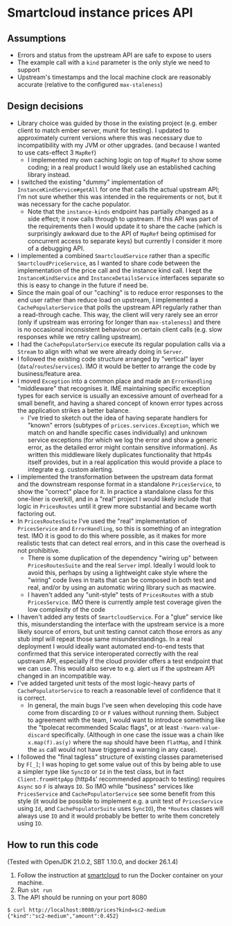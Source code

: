 # Smartcloud instance prices API

## Assumptions

- Errors and status from the upstream API are safe to expose to users
- The example call with a `kind` parameter is the only style we need to support
- Upstream's timestamps and the local machine clock are reasonably accurate (relative to the configured `max-staleness`)

## Design decisions

- Library choice was guided by those in the existing project (e.g. ember client to match ember server, munit for
  testing).
  I updated to approximately current versions where this was necessary due to incompatibility with my JVM or other
  upgrades.
  (and because I wanted to use cats-effect 3 `MapRef`)
    - I implemented my own caching logic on top of `MapRef` to show some coding; in a real product I would likely use
      an established caching library instead.
- I switched the existing "dummy" implementation of `InstanceKindService#getAll` for one that calls the actual upstream
  API; I'm not sure whether this was intended in the requirements or not, but it was necessary for the cache populator.
    - Note that the `instance-kinds` endpoint has partially changed as a side effect; it now calls through to upstream.
      If this API was part of the requirements then I would update it to share the cache (which is surprisingly awkward
      due to the API of `MapRef` being optimised for concurrent access to separate keys) but currently I consider it
      more of a debugging API.
- I implemented a combined `SmartcloudService` rather than a specific `SmartcloudPriceService`, as I wanted to share
  code between the implementation of the price call and the instance kind call. I kept the `InstanceKindService` and
  `InstanceDetailsService` interfaces separate so this is easy to change in the future if need be.
- Since the main goal of our "caching" is to reduce error responses to the end user rather than reduce load on upstream,
  I implemented a `CachePopulatorService` that polls the upstream API regularly rather than a read-through cache. This
  way,
  the client will very rarely see an error (only if upstream was erroring for longer than `max-staleness`) and there is
  no occasional inconsistent behaviour on certain client calls (e.g. slow responses while we retry calling upstream).
- I had the `CachePopulatorService` execute its regular population calls via a `Stream` to align with what we were
  already doing in `Server`.
- I followed the existing code structure arranged by "vertical" layer (`data`/`routes`/`services`). IMO it would be
  better to arrange the code by business/feature area.
- I moved `Exception` into a common place and made an `ErrorHandling` "middleware" that recognises it. IME maintaining
  specific exception types for each service is usually an excessive amount of overhead for a small benefit, and having a
  shared concept of known error types across the application strikes a better balance.
    - I've tried to sketch out the idea of having separate handlers for "known" errors (subtypes of
      `prices.services.Exception`, which we match on and handle specific cases individually)
      and unknown service exceptions (for which we log the error and show a generic error, as the detailed error might
      contain sensitive information). As written this middleware likely duplicates functionality that http4s itself
      provides, but in a real application this would provide a place to integrate e.g. custom alerting.
- I implemented the transformation between the upstream data format and the downstream response format in a standalone
  `PricesService`, to show the "correct" place for it. In practice a standalone class for this one-liner is overkill,
  and in a "real" project I would likely include that logic in `PricesRoutes` until it grew more substantial and became
  worth factoring out.
- In `PricesRoutesSuite` I've used the "real" implementation of `PricesService` and `ErrorHandling`, so this is
  something of an integration test. IMO it is good to do this where possible, as it makes for more realistic tests that
  can detect real errors, and in this case the overhead is not prohibitive.
    - There is some duplication of the dependency "wiring up" between `PricesRoutesSuite` and the real `Server` impl.
      Ideally I would look to avoid this, perhaps by using a lightweight cake style where the "wiring" code lives in
      traits that can be composed in both test and real, and/or by using an automatic wiring library such as macwire.
    - I haven't added any "unit-style" tests of `PricesRoutes` with a stub
      `PricesService`. IMO there is currently ample test coverage given the low complexity of the code
- I haven't added any tests of `SmartcloudService`.
  For a "glue" service like this, misunderstanding the interface with the upstream service is a more likely source
  of errors, but unit testing cannot catch those errors as any stub impl will repeat those same misunderstandings.
  In a real deployment I would ideally want automated end-to-end tests that confirmed that this service interoperated
  correctly with the real upstream API, especially if the cloud provider offers a test endpoint that we can use.
  This would also serve to e.g. alert us if the upstream API changed in an incompatible way.
- I've added targeted unit tests of the most logic-heavy parts of `CachePopulatorService` to reach a reasonable level
  of confidence that it is correct.
    - In general, the main bugs I've seen when developing this code have come from discarding `IO` or `F` values without
      running them. Subject to agreement with the team, I would want to introduce something like the
      "tpolecat recommended Scalac flags", or at least `-Ywarn-value-discard` specifically. (Although in one case the
      issue was a chain like `x.map(f).as(y)` where the `map` should have been `flatMap`, and I think the `as` call
      would not have triggered a warning in any case).
- I followed the "final tagless" structure of existing classes parameterised by `F[_]`; I was hoping to get some value
  out of this by being able to use a simpler type like `SyncIO` or `Id` in the test class, but in fact
  `Client.fromHttpApp` (http4s' recommended approach to testing) requires `Async` so `F` is always `IO`. So IMO while
  "business" services like `PricesService` and `CachePopulatorService` see some benefit from this style (it would be
  possible to implement e.g. a unit test of `PricesService` using `Id`, and `CachePopulatorSuite` uses `SyncIO`),
  the `*Routes` classes will always use `IO` and it would probably be better
  to write them concretely using `IO`.

## How to run this code

(Tested with OpenJDK 21.0.2, SBT 1.10.0, and docker 26.1.4)

1. Follow the instruction at [smartcloud](https://hub.docker.com/r/smartpayco/smartcloud) to run the Docker container on
   your machine.
1. Run `sbt run`
1. The API should be running on your port 8080

````
$ curl http://localhost:8080/prices?kind=sc2-medium
{"kind":"sc2-medium","amount":0.452}
````